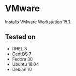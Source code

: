 VMware
=======

Installs VMware Workstation 15.1.

Tested on
---------

- RHEL 8
- CentOS 7
- Fedora 30
- Ubuntu 18.04
- Debian 10
